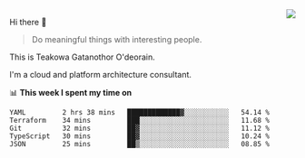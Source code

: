 <img align="right" src="https://github-readme-stats.vercel.app/api?username=Teakowa&show_icons=true&icon_color=2f80ed&text_color=718096&bg_color=ffffff&hide_title=true" />

Hi there 👋

> Do meaningful things with interesting people.

This is Teakowa Gatanothor O'deorain.

I'm a cloud and platform architecture consultant.

📊 **This week I spent my time on**
<!--START_SECTION:waka-->
```text
YAML         2 hrs 38 mins   █████████████▓░░░░░░░░░░░   54.14 % 
Terraform    34 mins         ███░░░░░░░░░░░░░░░░░░░░░░   11.68 % 
Git          32 mins         ██▓░░░░░░░░░░░░░░░░░░░░░░   11.12 % 
TypeScript   30 mins         ██▓░░░░░░░░░░░░░░░░░░░░░░   10.24 % 
JSON         25 mins         ██▒░░░░░░░░░░░░░░░░░░░░░░   08.85 % 
```
<!--END_SECTION:waka-->

